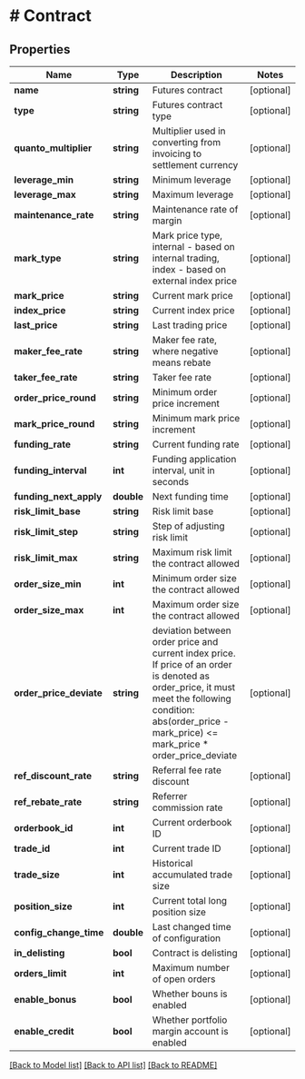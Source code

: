 # # Contract

## Properties

Name | Type | Description | Notes
------------ | ------------- | ------------- | -------------
**name** | **string** | Futures contract | [optional] 
**type** | **string** | Futures contract type | [optional] 
**quanto_multiplier** | **string** | Multiplier used in converting from invoicing to settlement currency | [optional] 
**leverage_min** | **string** | Minimum leverage | [optional] 
**leverage_max** | **string** | Maximum leverage | [optional] 
**maintenance_rate** | **string** | Maintenance rate of margin | [optional] 
**mark_type** | **string** | Mark price type, internal - based on internal trading, index - based on external index price | [optional] 
**mark_price** | **string** | Current mark price | [optional] 
**index_price** | **string** | Current index price | [optional] 
**last_price** | **string** | Last trading price | [optional] 
**maker_fee_rate** | **string** | Maker fee rate, where negative means rebate | [optional] 
**taker_fee_rate** | **string** | Taker fee rate | [optional] 
**order_price_round** | **string** | Minimum order price increment | [optional] 
**mark_price_round** | **string** | Minimum mark price increment | [optional] 
**funding_rate** | **string** | Current funding rate | [optional] 
**funding_interval** | **int** | Funding application interval, unit in seconds | [optional] 
**funding_next_apply** | **double** | Next funding time | [optional] 
**risk_limit_base** | **string** | Risk limit base | [optional] 
**risk_limit_step** | **string** | Step of adjusting risk limit | [optional] 
**risk_limit_max** | **string** | Maximum risk limit the contract allowed | [optional] 
**order_size_min** | **int** | Minimum order size the contract allowed | [optional] 
**order_size_max** | **int** | Maximum order size the contract allowed | [optional] 
**order_price_deviate** | **string** | deviation between order price and current index price. If price of an order is denoted as order_price, it must meet the following condition:      abs(order_price - mark_price) &lt;&#x3D; mark_price * order_price_deviate | [optional] 
**ref_discount_rate** | **string** | Referral fee rate discount | [optional] 
**ref_rebate_rate** | **string** | Referrer commission rate | [optional] 
**orderbook_id** | **int** | Current orderbook ID | [optional] 
**trade_id** | **int** | Current trade ID | [optional] 
**trade_size** | **int** | Historical accumulated trade size | [optional] 
**position_size** | **int** | Current total long position size | [optional] 
**config_change_time** | **double** | Last changed time of configuration | [optional] 
**in_delisting** | **bool** | Contract is delisting | [optional] 
**orders_limit** | **int** | Maximum number of open orders | [optional] 
**enable_bonus** | **bool** | Whether bouns is enabled | [optional] 
**enable_credit** | **bool** | Whether portfolio margin account is enabled | [optional] 

[[Back to Model list]](../../README.md#documentation-for-models) [[Back to API list]](../../README.md#documentation-for-api-endpoints) [[Back to README]](../../README.md)
